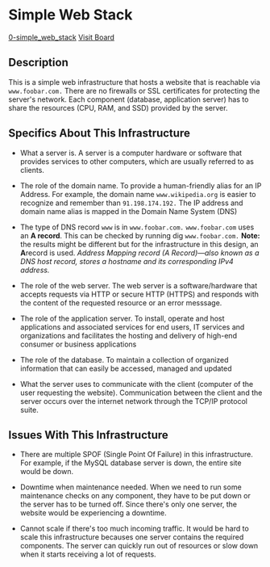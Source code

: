 # **Simple Web Stack**
[0-simple_web_stack](https://user-images.githubusercontent.com/113893717/227799316-c2beb692-bdd1-464c-9258-cb6067a1604f.jpg)
[Visit Board](https://miro.com/app/board/uXjVMZCiJUw=/)

## Description
This is a simple web infrastructure that hosts a website that is reachable via `www.foobar.com.` There are no firewalls or SSL certificates for protecting the server's network. Each component (database, application server) has to share the resources (CPU, RAM, and SSD) provided by the server.

## Specifics About This Infrastructure
* What a server is.
  A server is a computer hardware or software that provides services to other computers, which are usually referred to as clients.

* The role of the domain name.
  To provide a human-friendly alias for an IP Address. For example, the domain name `www.wikipedia.org` is easier to recognize and 
  remember than `91.198.174.192.` The IP address and domain name alias is mapped in the Domain Name System (DNS)

* The type of DNS record `www` is in `www.foobar.com.`
  `www.foobar.com` uses an **A record**. This can be checked by running dig `www.foobar.com.`
  **Note:** the results might be different but for the infrastructure in this design, an **A**record is used.
  _Address Mapping record (A Record)—also known as a DNS host record, stores a hostname and its corresponding IPv4 address._

* The role of the web server.
  The web server is a software/hardware that accepts requests via HTTP or secure HTTP (HTTPS) and responds with the content of the 
  requested resource or an error messsage.

* The role of the application server.
  To install, operate and host applications and associated services for end users, IT services and organizations and facilitates the hosting and delivery of high-end       consumer or business applications

* The role of the database.
  To maintain a collection of organized information that can easily be accessed, managed and updated

* What the server uses to communicate with the client (computer of the user requesting the website).
  Communication between the client and the server occurs over the internet network through the TCP/IP protocol suite.

## Issues With This Infrastructure
* There are multiple SPOF (Single Point Of Failure) in this infrastructure.
  For example, if the MySQL database server is down, the entire site would be down.

* Downtime when maintenance needed.
  When we need to run some maintenance checks on any component, they have to be put down or the server has to be turned off. Since 
  there's only one server, the website   would be experiencing a downtime.

* Cannot scale if there's too much incoming traffic.
  It would be hard to scale this infrastructure becauses one server contains the required components. The server can quickly run out of 
  resources or slow down when it   starts receiving a lot of requests.

